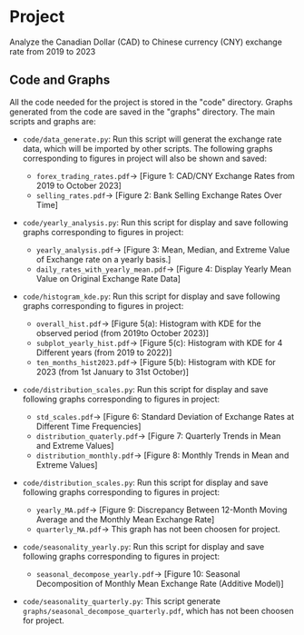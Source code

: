 # Project
Analyze the Canadian Dollar (CAD) to Chinese currency (CNY) exchange rate from 2019 to 2023

## Code and Graphs

All the code needed for the project is stored in the "code" directory. Graphs generated from the code are saved in the "graphs" directory. 
The main scripts and graphs are:

- `code/data_generate.py`: Run this script will generat the exchange rate data, which will be imported by other scripts. The following graphs corresponding to figures in project will also be shown and saved: 
  - `forex_trading_rates.pdf`-> [Figure 1: CAD/CNY Exchange Rates from 2019 to October 2023]
  - `selling_rates.pdf`-> [Figure 2: Bank Selling Exchange Rates Over Time]

- `code/yearly_analysis.py`: Run this script for display and save following graphs corresponding to figures in project: 
  - `yearly_analysis.pdf`-> [Figure 3: Mean, Median, and Extreme Value of Exchange rate on a yearly basis.]
  - `daily_rates_with_yearly_mean.pdf`-> [Figure 4: Display Yearly Mean Value on Original Exchange Rate Data]
    
- `code/histogram_kde.py`: Run this script for display and save following graphs corresponding to figures in project: 
  - `overall_hist.pdf`-> [Figure 5(a): Histogram with KDE for the observed period (from 2019to October 2023)]
  - `subplot_yearly_hist.pdf`-> [Figure 5(c): Histogram with KDE for 4 Different years (from 2019 to 2022)]
  - `ten_months_hist2023.pdf`-> [Figure 5(b): Histogram with KDE for 2023 (from 1st January to 31st October)]

- `code/distribution_scales.py`: Run this script for display and save following graphs corresponding to figures in project: 
  - `std_scales.pdf`-> [Figure 6: Standard Deviation of Exchange Rates at Different Time Frequencies]
  - `distribution_quaterly.pdf`-> [Figure 7: Quarterly Trends in Mean and Extreme Values]
  - `distribution_monthly.pdf`-> [Figure 8: Monthly Trends in Mean and Extreme Values]

- `code/distribution_scales.py`: Run this script for display and save following graphs corresponding to figures in project: 
  - `yearly_MA.pdf`-> [Figure 9: Discrepancy Between 12-Month Moving Average and the Monthly Mean Exchange Rate]
  - `quarterly_MA.pdf`-> This graph has not been choosen for project.

 - `code/seasonality_yearly.py`: Run this script for display and save following graphs corresponding to figures in project: 
    - `seasonal_decompose_yearly.pdf`-> [Figure 10: Seasonal Decomposition of Monthly Mean Exchange Rate (Additive Model)]

- `code/seasonality_quarterly.py`: This script generate `graphs/seasonal_decompose_quarterly.pdf`, which has not been choosen for project.
